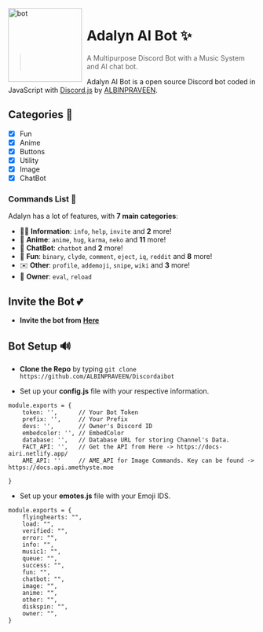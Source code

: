 <img width="150" height="150" align="left" style="float: left; margin: 0 10px 0 0;" alt="bot" src="https://images.hdqwalls.com/wallpapers/neon-bot-ck.jpg?size=1024"> 

# Adalyn AI Bot ✨



>  A Multipurpose Discord Bot with a Music System and AI chat bot.

Adalyn AI Bot is a open source Discord bot coded in JavaScript with [Discord.js](https://discord.js.org) by [ALBINPRAVEEN](https://github.com/ALBINPRAVEEN).  

## Categories 📑
- [x] Fun
- [x] Anime
- [x] Buttons
- [x] Utility
- [X] Image
- [X] ChatBot

### Commands List 💫 

Adalyn has a lot of features, with **7 main categories**:

*   👩‍💼 **Information**: `info`, `help`, `invite` and **2** more! 
*   🚓 **Anime**: `anime`, `hug`, `karma`, `neko` and **11** more! 
*   🤖 **ChatBot**: `chatbot` and **2** more! 
*   👻 **Fun**: `binary`, `clyde`, `comment`, `eject`, `iq`, `reddit` and **8** more!
*   ✉️ **Other**: `profile`, `addemoji`, `snipe`, `wiki` and **3** more!
*   👑 **Owner**: `eval`, `reload`

## Invite the Bot 💕
* **Invite the bot from**  **[Here](https://discord.com/api/oauth2/authorize?client_id=882156367778021387&permissions=8&scope=bot)**


## Bot Setup  🔊
* **Clone the Repo** by typing ``git clone https://github.com/ALBINPRAVEEN/Discordaibot``

* Set up your **config.js** file with your respective information.
```
module.exports = {
    token: '',      // Your Bot Token
    prefix: '',     // Your Prefix
    devs: '',       // Owner's Discord ID
    embedcolor: '', // EmbedColor
    database: '',   // Database URL for storing Channel's Data.
    FACT_API: '',   // Get the API from Here -> https://docs-airi.netlify.app/
    AME_API: ''     // AME_API for Image Commands. Key can be found -> https://docs.api.amethyste.moe

}
```
* Set up your **emotes.js** file with your Emoji IDS.
```
module.exports = {
    flyinghearts: "",
    load: "",
    verified: "",
    error: "",
    info: "",
    music1: "",
    queue: "",
    success: "",
    fun: "",
    chatbot: "",
    image: "",
    anime: "",
    other: "",
    diskspin: "",
    owner: "",
}
```
